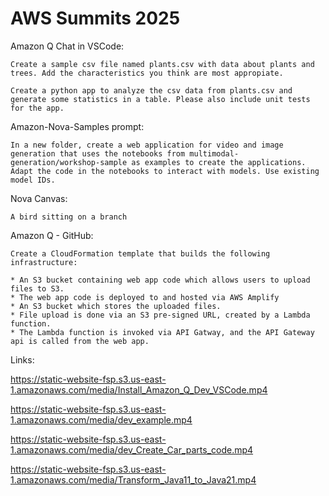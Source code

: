 # AWS Summits 2025

Amazon Q Chat in VSCode:
```
Create a sample csv file named plants.csv with data about plants and trees. Add the characteristics you think are most appropiate.
```
```
Create a python app to analyze the csv data from plants.csv and generate some statistics in a table. Please also include unit tests for the app.
```

Amazon-Nova-Samples prompt:
```
In a new folder, create a web application for video and image generation that uses the notebooks from multimodal-generation/workshop-sample as examples to create the applications. Adapt the code in the notebooks to interact with models. Use existing model IDs.
```

Nova Canvas:
```
A bird sitting on a branch
```

Amazon Q - GitHub:
```
Create a CloudFormation template that builds the following infrastructure:

* An S3 bucket containing web app code which allows users to upload files to S3.
* The web app code is deployed to and hosted via AWS Amplify
* An S3 bucket which stores the uploaded files.
* File upload is done via an S3 pre-signed URL, created by a Lambda function.
* The Lambda function is invoked via API Gatway, and the API Gateway api is called from the web app.
```

Links:

https://static-website-fsp.s3.us-east-1.amazonaws.com/media/Install_Amazon_Q_Dev_VSCode.mp4

https://static-website-fsp.s3.us-east-1.amazonaws.com/media/dev_example.mp4

https://static-website-fsp.s3.us-east-1.amazonaws.com/media/dev_Create_Car_parts_code.mp4

https://static-website-fsp.s3.us-east-1.amazonaws.com/media/Transform_Java11_to_Java21.mp4
